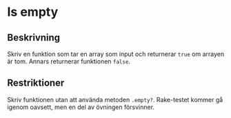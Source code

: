 # Is empty

## Beskrivning
Skriv en funktion som tar en array som input och returnerar `true` om arrayen är tom. Annars returnerar funktionen `false`. 

## Restriktioner
Skriv funktionen utan att använda metoden `.empty?`. Rake-testet kommer gå igenom oavsett, men en del av övningen försvinner.